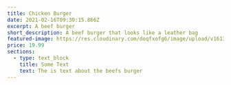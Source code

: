 ```yaml
---
title: Chicken Burger
date: 2021-02-16T09:30:15.866Z
excerpt: A beef burger
short_description: A beef burger that looks like a leather bag
featured-image: https://res.cloudinary.com/doqfxofg6/image/upload/v1613035100/samples/ecommerce/leather-bag-gray.jpg
price: 19.99
sections:
  - type: text_block
    title: Some Text
    text: The is text about the beefs burger
---
```

